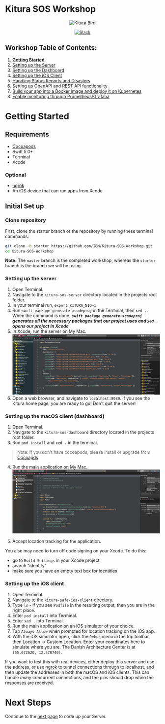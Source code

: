# Kitura SOS Workshop

<p align="center">
<img src="https://www.ibm.com/cloud-computing/bluemix/sites/default/files/assets/page/catalog-swift.svg" width="120" alt="Kitura Bird">
</p>

<p align="center">
<a href= "http://swift-at-ibm-slack.mybluemix.net/">
    <img src="http://swift-at-ibm-slack.mybluemix.net/badge.svg"  alt="Slack">
</a>
</p>

## Workshop Table of Contents:

1. **[Getting Started](./01-GettingStarted.md)**
2. [Setting up the Server](./02-ServerSetUp.md)
3. [Setting up the Dashboard](./03-DashboardSetUp.md)
4. [Setting up the iOS Client](./04-iOSSetUp.md)
5. [Handling Status Reports and Disasters](./05-StatusReportsAndDisasters.md)
6. [Setting up OpenAPI and REST API functionality](./06-OpenAndRESTAPI.md)
7. [Build your app into a Docker image and deploy it on Kubernetes](./07-DockerAndKubernetes.md)
8. [Enable monitoring through Prometheus/Grafana](./08-PrometheusAndGrafana.md)

# Getting Started

## Requirements

- [Cocoapods](https://cocoapods.org)
- Swift 5.0+
- Terminal
- Xcode

### Optional

- [ngrok](https://ngrok.com/)
- An iOS device that can run apps from Xcode

## Initial Set up

### Clone repository

First, clone the starter branch of the repository by running these terminal commands:

```bash
git clone -b starter https://github.com/IBM/Kitura-SOS-Workshop.git
cd Kitura-SOS-Workshop
```

**Note:** The `master` branch is the completed workshop, whereas the `starter` branch is the branch we will be using.

### Setting up the server

1. Open Terminal.
2. Navigate to the `kitura-sos-server` directory located in the projects root folder.
3. In your terminal run,  `export KITURA_NIO=1`
4. Run `swift package generate-xcodeproj` in the Terminal, then `xed .`. When the command is done. ***`swift package generate-xcodeproj` generates all the necessary packages that our project uses and `xed .` opens our project in Xcode***
5. In Xcode, run the server on My Mac.
![Run on my mac](docs/sources/images/run-mac.png)
6. Open a web browser, and navigate to `localhost:8080`. If you see the Kitura home page, you are ready to go! Don't quit the server!

### Setting up the macOS client (dashboard)

1. Open Terminal.
2. Navigate to the `kitura-sos-dashboard` directory located in the projects root folder.
3. Run `pod install` and  `xed .` in the terminal.

> Note: if you don't have cocoapods, please install or upgrade from  [Cocoapds](https://cocoapods.org/)

4. Run the main application on My Mac.
![Run on my mac](docs/sources/images/run-dashboard.png)

5. Accept location tracking for the application.

You also may need to turn off code signing on your Xcode. To do this:

- go to `Build Settings` in your Xcode project
- search "identity"
- make sure you have an empty text box for identities

### Setting up the iOS client

1. Open Terminal.
2. Navigate to the `kitura-safe-ios-client` directory.
3. Type `ls` - if you see `Podfile` in the resulting output, then you are in the right place.
4. Enter `pod install` into Terminal.
5. Enter `xed .` into Terminal.
6. Run the main application on an iOS simulator of your choice.
7. Tap `Always Allow` when prompted for location tracking on the iOS app.
8. With the iOS simulator open, click the `Debug` menu in the top toolbar, then Location -> Custom Location. Enter your coordinates here to simulate where you are. The Danish Architecture Center is at `(55.672620, 12.578740)`.

If you want to test this with real devices, either deploy this server and use the address, or use [ngrok](https://ngrok.com) to tunnel connections through to localhost, and then update the addresses in both the macOS and iOS clients. This can handle *many* concurrent connections, and the pins should drop when the responses are received.

# Next Steps

Continue to the [next page](./02-ServerSetUp.md) to code up your Server.
